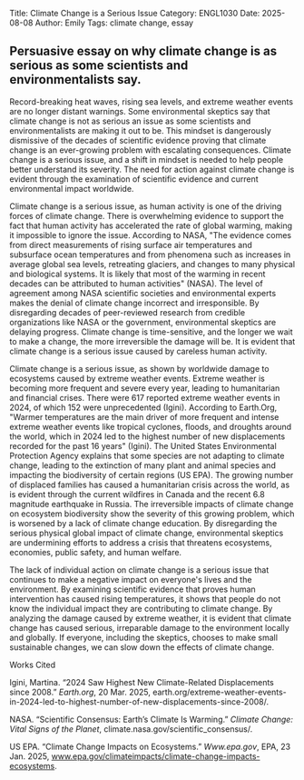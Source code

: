 Title: Climate Change is a Serious Issue
Category: ENGL1030
Date: 2025-08-08
Author: Emily 
Tags: climate change, essay

## Persuasive essay on why climate change is as serious as some scientists and environmentalists say.

Record-breaking heat waves, rising sea levels, and extreme weather events are no longer distant warnings. Some environmental skeptics say that climate change is not as serious an issue as some scientists and environmentalists are making it out to be. This mindset is dangerously dismissive of the decades of scientific evidence proving that climate change is an ever-growing problem with escalating consequences. Climate change is a serious issue, and a shift in mindset is needed to help people better understand its severity. The need for action against climate change is evident through the examination of scientific evidence and current environmental impact worldwide.

Climate change is a serious issue, as human activity is one of the driving forces of climate change. There is overwhelming evidence to support the fact that human activity has accelerated the rate of global warming, making it impossible to ignore the issue. According to NASA, "The evidence comes from direct measurements of rising surface air temperatures and subsurface ocean temperatures and from phenomena such as increases in average global sea levels, retreating glaciers, and changes to many physical and biological systems. It is likely that most of the warming in recent decades can be attributed to human activities" (NASA). The level of agreement among NASA scientific societies and environmental experts makes the denial of climate change incorrect and irresponsible. By disregarding decades of peer-reviewed research from credible organizations like NASA or the government, environmental skeptics are delaying progress. Climate change is time-sensitive, and the longer we wait to make a change, the more irreversible the damage will be. It is evident that climate change is a serious issue caused by careless human activity.

Climate change is a serious issue, as shown by worldwide damage to ecosystems caused by extreme weather events. Extreme weather is becoming more frequent and severe every year, leading to humanitarian and financial crises. There were 617 reported extreme weather events in 2024, of which 152 were unprecedented (Igini). According to Earth.Org, "Warmer temperatures are the main driver of more frequent and intense extreme weather events like tropical cyclones, floods, and droughts around the world, which in 2024 led to the highest number of new displacements recorded for the past 16 years" (Igini). The United States Environmental Protection Agency explains that some species are not adapting to climate change, leading to the extinction of many plant and animal species and impacting the biodiversity of certain regions (US EPA). The growing number of displaced families has caused a humanitarian crisis across the world, as is evident through the current wildfires in Canada and the recent 6.8 magnitude earthquake in Russia. The irreversible impacts of climate change on ecosystem biodiversity show the severity of this growing problem, which is worsened by a lack of climate change education. By disregarding the serious physical global impact of climate change, environmental skeptics are undermining efforts to address a crisis that threatens ecosystems, economies, public safety, and human welfare.

The lack of individual action on climate change is a serious issue that continues to make a negative impact on everyone's lives and the environment. By examining scientific evidence that proves human intervention has caused rising temperatures, it shows that people do not know the individual impact they are contributing to climate change. By analyzing the damage caused by extreme weather, it is evident that climate change has caused serious, irreparable damage to the environment locally and globally. If everyone, including the skeptics, chooses to make small sustainable changes, we can slow down the effects of climate change.

Works Cited

Igini, Martina. “2024 Saw Highest New Climate-Related Displacements since 2008.” _Earth.org_, 20 Mar. 2025, earth.org/extreme-weather-events-in-2024-led-to-highest-number-of-new-displacements-since-2008/.

NASA. “Scientific Consensus: Earth’s Climate Is Warming.” _Climate Change: Vital Signs of the Planet_, climate.nasa.gov/scientific_consensus/.

US EPA. “Climate Change Impacts on Ecosystems.” _Www.epa.gov_, EPA, 23 Jan. 2025, www.epa.gov/climateimpacts/climate-change-impacts-ecosystems.